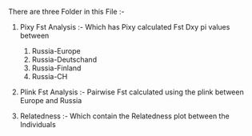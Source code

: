 
There are three Folder in this File :- 
1. Pixy Fst Analysis :- Which has Pixy calculated Fst Dxy pi values between 
      1. Russia-Europe
      2. Russia-Deutschand
      3. Russia-Finland
      4. Russia-CH

2. Plink Fst Analysis :- Pairwise Fst calculated using the plink between Europe and Russia

3. Relatedness :- Which contain the Relatedness plot between the Individuals
